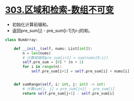 # [303.区域和检索-数组不可变](https://leetcode-cn.com/problems/range-sum-query-immutable/)

+ 初始化计算前缀和。
+ 返回pre_sum[j] - pre_sum[i-1]为i-j的和。

``` python
class NumArray:

    def __init__(self, nums: List[int]):
        n = len(nums)
        # 计算前缀和pre_sum[i+1] = sum(nums[0:i])
        self.pre_sum = [0] * (n + 1)
        for i in range(n):
            self.pre_sum[i+1] = self.pre_sum[i] + nums[i]


    def sumRange(self, i: int, j: int) -> int:
        # 计算sum[i, j] = pre_sum[j+1] - pre_sum[i]
        return self.pre_sum[j+1] - self.pre_sum[i] 
```